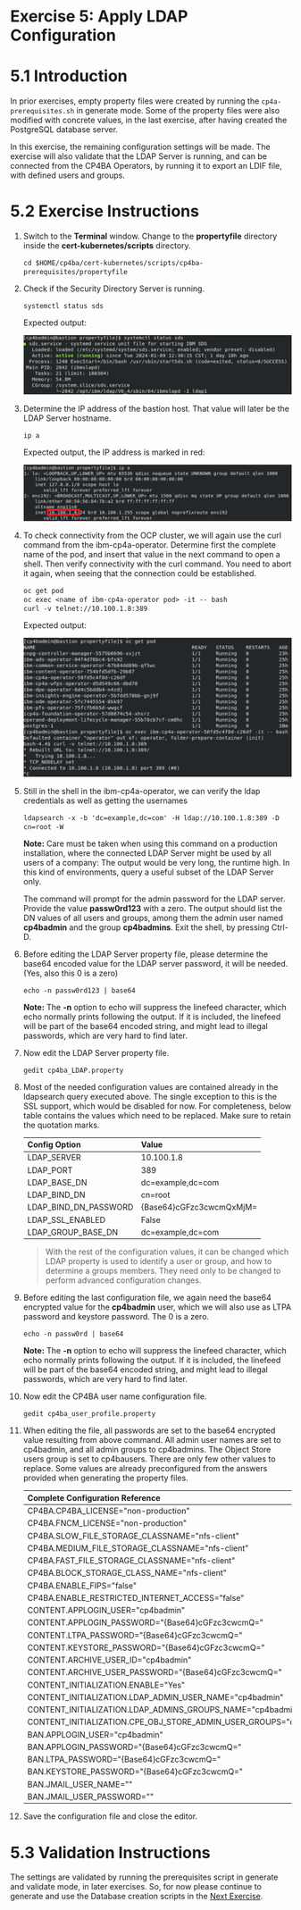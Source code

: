 # Exercise 5: Apply LDAP Configuration

# 5.1 Introduction

In prior exercises, empty property files were created by running the `cp4a-prerequisites.sh` in generate mode. Some of the property files were also modified with concrete values, in the last exercise, after having created the PostgreSQL database server. 

In this exercise, the remaining configuration settings will be made. The exercise will also validate that the LDAP Server is running, and can be connected from the CP4BA Operators, by running it to export an LDIF file, with defined users and groups. 

# 5.2 Exercise Instructions

1.	Switch to the **Terminal** window. Change to the **propertyfile** directory inside the **cert-kubernetes/scripts** directory.

    ```
    cd $HOME/cp4ba/cert-kubernetes/scripts/cp4ba-prerequisites/propertyfile
    ```
	
2.	Check if the Security Directory Server is running. 

    ```
    systemctl status sds
    ```

    Expected output:

    ![SDS running](Images/6.2-sds-running.png)
 
3.	Determine the IP address of the bastion host. That value will later be the LDAP Server hostname.

    ```
    ip a
    ```

    Expected output, the IP address is marked in red:
	
	![Determine IP Address of Bastion](Images/6.2-ip-addr.png)
 
4.	To check connectivity from the OCP cluster, we will again use the curl command from the ibm-cp4a-operator. Determine first the complete name of the pod, and insert that value in the next command to open a shell. Then verify connectivity with the curl command. You need to abort it again, when seeing that the connection could be established.

    ```
    oc get pod
    oc exec <name of ibm-cp4a-operator pod> -it -- bash
    curl -v telnet://10.100.1.8:389
    ```

    Expected output:
	
	![Check Connectivity to LDAP Server](Images/6.2-ldap-connectivity.png)
 
5.	Still in the shell in the ibm-cp4a-operator, we can verify the ldap credentials as well as getting the usernames

    ```
    ldapsearch -x -b 'dc=example,dc=com' -H ldap://10.100.1.8:389 -D cn=root -W
    ```
	
	**Note:** Care must be taken when using this command on a production installation, where the connected LDAP Server might be used by all users of a company: The output would be very long, the runtime high. 
	In this kind of environments, query a useful subset of the LDAP Server only.

    The command will prompt for the admin password for the LDAP server. Provide the value **passw0rd123** with a zero. The output should list the DN values of all users and groups, among them the admin user named **cp4badmin** and the group **cp4badmins**. Exit the shell, by pressing Ctrl-D.
	
6.	Before editing the LDAP Server property file, please determine the base64 encoded value for the LDAP server password, it will be needed. (Yes, also this 0 is a zero)

    ```
    echo -n passw0rd123 | base64
    ```

	**Note:** The **-n** option to echo will suppress the linefeed character, which echo normally prints following the output. If it is included, the linefeed will be part of the base64 encoded string, and might lead to illegal passwords, which are very hard to find later.
	
7.	Now edit the LDAP Server property file.

    ```
    gedit cp4ba_LDAP.property
    ```
	
8.	Most of the needed configuration values are contained already in the ldapsearch query executed above. The single exception to this is the SSL support, which would be disabled for now. For completeness, below table contains the values which need to be replaced. Make sure to retain the quotation marks. 

    | Config Option          | Value                     |
    | ---------------------- | ------------------------- |
    | LDAP_SERVER	         | 10.100.1.8                |
    | LDAP_PORT	             | 389                       |
    | LDAP_BASE_DN	         | dc=example,dc=com         |
    | LDAP_BIND_DN	         | cn=root                   |
    | LDAP_BIND_DN_PASSWORD	 | {Base64}cGFzc3cwcmQxMjM=  |
    | LDAP_SSL_ENABLED	     | False                     |
    | LDAP_GROUP_BASE_DN	 | dc=example,dc=com         |

    > With the rest of the configuration values, it can be changed which LDAP property is used to identify a user or group, and how to determine a groups members. They need only to be changed to perform advanced configuration changes.
	
9.	Before editing the last configuration file, we again need the base64 encrypted value for the **cp4badmin** user, which we will also use as LTPA password and keystore password. The 0 is a zero.

    ```
    echo -n passw0rd | base64
    ```
	
	**Note:** The **-n** option to echo will suppress the linefeed character, which echo normally prints following the output. If it is included, the linefeed will be part of the base64 encoded string, and might lead to illegal passwords, which are very hard to find later.
	
	
10.	Now edit the CP4BA user name configuration file.

    ```
    gedit cp4ba_user_profile.property
    ```

11.	When editing the file, all passwords are set to the base64 encrypted value resulting from above command. All admin user names are set to cp4badmin, and all admin groups to cp4badmins. The Object Store users group is set to cp4bausers. There are only few other values to replace. Some values are already preconfigured from the answers provided when generating the property files.

    | Complete Configuration Reference                     	                  |
	| ----------------------------------------------------------------------- |
    | CP4BA.CP4BA_LICENSE="non-production"                                    |
    | CP4BA.FNCM_LICENSE="non-production"                                     |
    | CP4BA.SLOW_FILE_STORAGE_CLASSNAME="nfs-client"                          |
    | CP4BA.MEDIUM_FILE_STORAGE_CLASSNAME="nfs-client"                        |
    | CP4BA.FAST_FILE_STORAGE_CLASSNAME="nfs-client"                          |
    | CP4BA.BLOCK_STORAGE_CLASS_NAME="nfs-client"                             |
    | CP4BA.ENABLE_FIPS="false"                                               |
    | CP4BA.ENABLE_RESTRICTED_INTERNET_ACCESS="false"                         |
    | CONTENT.APPLOGIN_USER="cp4badmin"                                       |
    | CONTENT.APPLOGIN_PASSWORD="{Base64}cGFzc3cwcmQ="                        |
    | CONTENT.LTPA_PASSWORD="{Base64}cGFzc3cwcmQ="                            |
    | CONTENT.KEYSTORE_PASSWORD="{Base64}cGFzc3cwcmQ="                        |
    | CONTENT.ARCHIVE_USER_ID="cp4badmin"                                     |
    | CONTENT.ARCHIVE_USER_PASSWORD="{Base64}cGFzc3cwcmQ="                    |
    | CONTENT_INITIALIZATION.ENABLE="Yes"                                     |
    | CONTENT_INITIALIZATION.LDAP_ADMIN_USER_NAME="cp4badmin"                 |
    | CONTENT_INITIALIZATION.LDAP_ADMINS_GROUPS_NAME="cp4badmins"             |
    | CONTENT_INITIALIZATION.CPE_OBJ_STORE_ADMIN_USER_GROUPS="cp4bausers"     |
    | BAN.APPLOGIN_USER="cp4badmin"                                           |
    | BAN.APPLOGIN_PASSWORD="{Base64}cGFzc3cwcmQ="                            |
    | BAN.LTPA_PASSWORD="{Base64}cGFzc3cwcmQ="                                |
    | BAN.KEYSTORE_PASSWORD="{Base64}cGFzc3cwcmQ="                            |
    | BAN.JMAIL_USER_NAME="<Optional>"                                        |
    | BAN.JMAIL_USER_PASSWORD="<Optional>"                                    |

12.	Save the configuration file and close the editor.

# 5.3 Validation Instructions

The settings are validated by running the prerequisites script in generate and validate mode, in later exercises. So, for now please continue to generate and use the Database creation scripts in the [Next Exercise](Exercise-6-Generating-DBs.md).